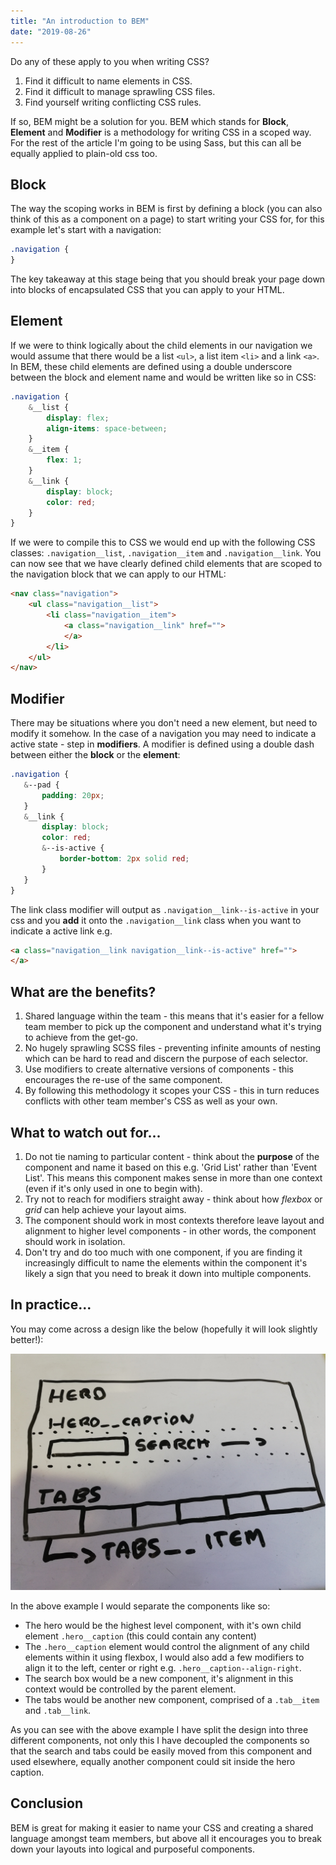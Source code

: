 ```yaml
---
title: "An introduction to BEM"
date: "2019-08-26"
---
```


Do any of these apply to you when writing CSS?

1) Find it difficult to name elements in CSS.
2) Find it difficult to manage sprawling CSS files. 
3) Find yourself writing conflicting CSS rules.

If so, BEM might be a solution for you. BEM which stands for **Block**, **Element** and **Modifier** is a methodology for writing CSS in a scoped way. For the rest of the article I'm going to be using Sass, but this can all be equally applied to plain-old css too. 

<h2>Block</h2>

The way the scoping works in BEM is first by defining a block (you can also think of this as a component on a page) to start writing your CSS for, for this example let's start with a navigation:

```css
.navigation {
}
```

The key takeaway at this stage being that you should break your page down into blocks of encapsulated CSS that you can apply to your HTML.

<h2>Element</h2>

If we were to think logically about the child elements in our navigation we would assume that there would be a list ```<ul>```, a list item ```<li>``` and a link ```<a>```. In BEM, these child  elements are defined using a double underscore between the block and element name and would be written like so in CSS:

```css
.navigation {
    &__list {
        display: flex;
        align-items: space-between;
    }
    &__item {
        flex: 1;
    }
    &__link {
        display: block;
        color: red;
    }
}
```

 If we were to compile this to CSS we would end up with the following CSS classes: ```.navigation__list```, ```.navigation__item``` and ```.navigation__link```. You can now see that we have clearly defined child elements that are scoped to the navigation block that we can apply to our HTML:

```html
<nav class="navigation">
    <ul class="navigation__list">
        <li class="navigation__item">
            <a class="navigation__link" href="">
            </a>
        </li>
    </ul>
</nav>

```

 <h2>Modifier</h2>

 There may be situations where you don't need a new element, but need to modify it somehow. In the case of a navigation you may need to indicate a active state - step in **modifiers**. A modifier is defined using a double dash between either the **block** or the **element**:

 ```css
.navigation {
    &--pad {
        padding: 20px;
    }
    &__link {
        display: block;
        color: red;
        &--is-active {
            border-bottom: 2px solid red;
        }
    }
}
```

The link class modifier will output as ```.navigation__link--is-active``` in your css and you  **add** it onto the ```.navigation__link``` class when you want to indicate a active link e.g. 

```html
<a class="navigation__link navigation__link--is-active" href="">
</a>
```

<h2>What are the benefits?</h2>

1. Shared language within the team - this means that it's easier for a fellow team member to pick up the component and understand what it's trying to achieve from the get-go.
2. No hugely sprawling SCSS files - preventing infinite amounts of nesting which can be hard to read and discern the purpose of each selector.
3. Use modifiers to create alternative versions of components - this encourages the re-use of the same component.
4. By following this methodology it scopes your CSS - this in turn reduces conflicts with other team member's CSS as well as your own.

<h2>What to watch out for...</h2>

1. Do not tie naming to particular content - think about the **purpose** of the component and name it based on this e.g. 'Grid List' rather than 'Event List'. This means this component makes sense in more than one context (even if it's only used in one to begin with).
2.  Try not to reach for modifiers straight away - think about how *flexbox* or *grid* can help achieve your layout aims.
3. The component should work in most contexts therefore leave layout and alignment to higher level components - in other words, the component should work in isolation.
4. Don't try and do too much with one component, if you are finding it increasingly difficult to  name the elements within the component it's likely a sign that you need to break it down into multiple components.

<h2>In practice...</h2>

You may come across a design like the below (hopefully it will look slightly better!):

![BEM example](../images/bem.jpg)

In the above example I would separate the components like so:

- The hero would be the highest level component, with it's own child element ```.hero__caption``` (this could contain any content)
- The ```.hero__caption``` element would control the alignment of any child elements within it using flexbox, I would also add a few modifiers to align it to the left, center or right e.g. ```.hero__caption--align-right```.
- The search box would be a new component, it's alignment in this context would be controlled by the parent element.
- The tabs would be another new component, comprised of a ```.tab__item``` and ```.tab__link```.

As you can see with the above example I have split the design into three different components, not only this I have decoupled the components so that the search and tabs could be easily moved from this component and used elsewhere, equally another component could sit inside the hero caption.

<h2>Conclusion</h2>

BEM is great for making it easier to name your CSS and creating a shared language amongst team members, but above all it encourages you to break down your layouts into logical and purposeful components.



